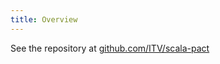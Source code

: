 ```yaml
---
title: Overview
---
```


See the repository at [github.com/ITV/scala-pact](https://github.com/ITV/scala-pact)
